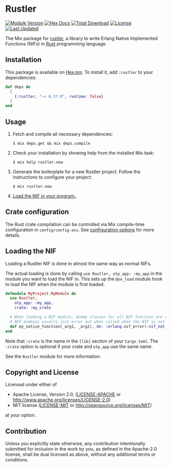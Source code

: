 # Rustler

[![Module Version](https://img.shields.io/hexpm/v/rustler.svg)](https://hex.pm/packages/rustler)
[![Hex Docs](https://img.shields.io/badge/hex-docs-lightgreen.svg)](https://hexdocs.pm/rustler/)
[![Total Download](https://img.shields.io/hexpm/dt/rustler.svg)](https://hex.pm/packages/rustler)
[![License](https://img.shields.io/hexpm/l/rustler.svg)](https://github.com/rusterlium/rustler/blob/master/LICENSE)
[![Last Updated](https://img.shields.io/github/last-commit/rusterlium/rustler.svg)](https://github.com/rusterlium/rustler/commits/master)

The Mix package for [rustler](https://github.com/rusterlium/rustler), a library to write Erlang Native Implemented Functions (NIFs) in [Rust](https://www.rust-lang.org/) programming language.

## Installation

This package is available on [Hex.pm](https://hex.pm/packages/rustler). To install it, add `:rustler` to your dependencies:

```elixir
def deps do
  [
    {:rustler, "~> 0.37.0", runtime: false}
  ]
end
```

## Usage

1.  Fetch and compile all necessary dependencies:

    ```
    $ mix deps.get && mix deps.compile
    ```
2.  Check your installation by showing help from the installed Mix task:

    ```
    $ mix help rustler.new
    ```

3.  Generate the boilerplate for a new Rustler project. Follow the instructions
    to configure your project:

    ```
    $ mix rustler.new
    ```

4.  [Load the NIF in your program.](#loading-the-nif).

## Crate configuration

The Rust crate compilation can be controlled via Mix compile-time configuration in `config/config.exs`.
See [configuration options](https://hexdocs.pm/rustler/Rustler.html#module-configuration-options) for more details.


## Loading the NIF

Loading a Rustler NIF is done in almost the same way as normal NIFs.

The actual loading is done by calling `use Rustler, otp_app: :my_app` in the module you want to load the NIF in.
This sets up the `@on_load` module hook to load the NIF when the module is first
loaded.

```elixir
defmodule MyProject.MyModule do
  use Rustler,
    otp_app: :my_app,
    crate: :my_crate

  # When loading a NIF module, dummy clauses for all NIF function are required.
  # NIF dummies usually just error out when called when the NIF is not loaded, as that should never normally happen.
  def my_native_function(_arg1, _arg2), do: :erlang.nif_error(:nif_not_loaded)
end
```

Note that `:crate` is the name in the `[lib]` section of your `Cargo.toml`. The
`:crate` option is optional if your crate and `otp_app` use the same name.

See the `Rustler` module for more information.

## Copyright and License

Licensed under either of

- Apache License, Version 2.0, ([LICENSE-APACHE](../LICENSE-APACHE) or http://www.apache.org/licenses/LICENSE-2.0)
- MIT license ([LICENSE-MIT](../LICENSE-MIT) or http://opensource.org/licenses/MIT)

at your option.

## Contribution

Unless you explicitly state otherwise, any contribution intentionally submitted for inclusion in the work by you, as defined in the Apache-2.0 license, shall be dual licensed as above, without any additional terms or conditions.
